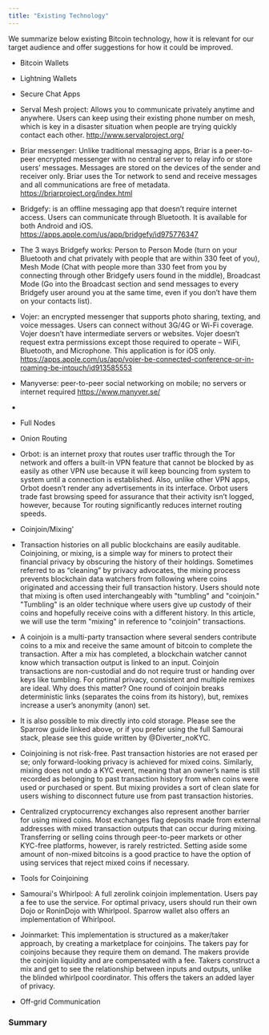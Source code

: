 ```yaml
---
title: "Existing Technology"
---
```


We summarize below existing Bitcoin technology, how it is relevant for our target audience and offer suggestions for how it could be improved.

* Bitcoin Wallets
* Lightning Wallets
* Secure Chat Apps
* Serval Mesh project: Allows you to communicate privately anytime and anywhere. Users can keep using their existing phone number on mesh, which is key in a disaster situation when people are trying quickly contact each other. http://www.servalproject.org/ 
* Briar messenger: Unlike traditional messaging apps, Briar is a peer-to-peer encrypted messenger with no central server to relay info or store users’ messages. Messages are stored on the devices of the sender and receiver only. Briar uses the Tor network to send and receive messages and all communications are free of metadata. https://briarproject.org/index.html
* Bridgefy: is an offline messaging app that doesn’t require internet access. Users can communicate through Bluetooth. It is available for both Android and iOS. https://apps.apple.com/us/app/bridgefy/id975776347
* The 3 ways Bridgefy works: Person to Person Mode (turn on your Bluetooth and chat privately with people that are within 330 feet of you), Mesh Mode (Chat with people more than 330 feet from you by connecting through other Bridgefy users found in the middle), Broadcast Mode (Go into the Broadcast section and send messages to every Bridgefy user around you at the same time, even if you don’t have them on your contacts list).
* Vojer: an encrypted messenger that supports photo sharing, texting, and voice messages. Users can connect without 3G/4G or Wi-Fi coverage. Vojer doesn’t have intermediate servers or websites. Vojer doesn’t request extra permissions except those required to operate – WiFi, Bluetooth, and Microphone. This application is for iOS only. https://apps.apple.com/us/app/vojer-be-connected-conference-or-in-roaming-be-intouch/id913585553
* Manyverse: peer-to-peer social networking on mobile; no servers or internet required https://www.manyver.se/ 
* 
* Full Nodes
* Onion Routing
* Orbot: is an internet proxy that routes user traffic through the Tor network and offers a built-in VPN feature that cannot be blocked by as easily as other VPN use because it will keep bouncing from system to system until a connection is established. Also, unlike other VPN apps, Orbot doesn’t render any advertisements in its interface. Orbot users trade fast browsing speed for assurance that their activity isn’t logged, however, because Tor routing significantly reduces internet routing speeds. 

* Coinjoin/Mixing'
* Transaction histories on all public blockchains are easily auditable. Coinjoining, or mixing, is a simple way for miners to protect their financial privacy by obscuring the history of their holdings. Sometimes referred to as “cleaning” by privacy advocates, the mixing process prevents blockchain data watchers from following where coins originated and accessing their full transaction history. Users should note that mixing is often used interchangeably with "tumbling" and "coinjoin." "Tumbling" is an older technique where users give up custody of their coins and hopefully receive coins with a different history. In this article, we will use the term "mixing" in reference to "coinjoin" transactions.
* A coinjoin is a multi-party transaction where several senders contribute coins to a mix and receive the same amount of bitcoin to complete the transaction. After a mix has completed, a blockchain watcher cannot know which transaction output is linked to an input. Coinjoin transactions are non-custodial and do not require trust or handing over keys like tumbling.
For optimal privacy, consistent and multiple remixes are ideal. Why does this matter? One round of coinjoin breaks deterministic links (separates the coins from its history), but, remixes increase a user’s anonymity (anon) set. 
* It is also possible to mix directly into cold storage. Please see the Sparrow guide linked above, or if you prefer using the full Samourai stack, please see this guide written by @Diverter_noKYC.
* Coinjoining is not risk-free. Past transaction histories are not erased per se; only forward-looking privacy is achieved for mixed coins. Similarly, mixing does not undo a KYC event, meaning that an owner’s name is still recorded as belonging to past transaction history from when coins were used or purchased or spent. But mixing provides a sort of clean slate for users wishing to disconnect future use from past transaction histories. 
* Centralized cryptocurrency exchanges also represent another barrier for using mixed coins. Most exchanges flag deposits made from external addresses with mixed transaction outputs that can occur during mixing. Transferring or selling coins through peer-to-peer markets or other KYC-free platforms, however, is rarely restricted. Setting aside some amount of non-mixed bitcoins is a good practice to have the option of using services that reject mixed coins if necessary.

* Tools for Coinjoining

* Samourai's Whirlpool: A full zerolink coinjoin implementation. Users pay a fee to use the service. For optimal privacy, users should run their own Dojo or RoninDojo with Whirlpool.  Sparrow wallet also offers an implementation of Whirlpool.
* Joinmarket: This implementation is structured as a maker/taker approach, by creating a marketplace for coinjoins. The takers pay for coinjoins because they require them on demand. The makers provide the coinjoin liquidity and are compensated with a fee. Takers construct a mix and get to see the relationship between inputs and outputs, unlike the blinded whirlpool coordinator. This offers the takers an added layer of privacy.

* Off-grid Communication

### Summary
